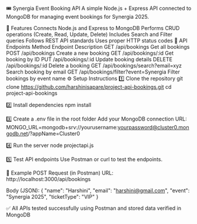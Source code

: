 🎟️ Synergia Event Booking API
A simple Node.js + Express API connected to MongoDB for managing event bookings for Synergia 2025.

🚀 Features
Connects Node.js and Express to MongoDB
Performs CRUD operations (Create, Read, Update, Delete)
Includes Search and Filter queries
Follows REST API standards
Uses proper HTTP status codes
🧩 API Endpoints
Method	Endpoint	Description
GET	/api/bookings	Get all bookings
POST	/api/bookings	Create a new booking
GET	/api/bookings/:id	Get booking by ID
PUT	/api/bookings/:id	Update booking details
DELETE	/api/bookings/:id	Delete a booking
GET	/api/bookings/search?email=xyz	Search booking by email
GET	/api/bookings/filter?event=Synergia	Filter bookings by event name
⚙️ Setup Instructions
1️⃣ Clone the repository
git clone https://github.com/harshinisapare/project-api-bookings.git cd project-api-bookings

2️⃣ Install dependencies
npm install

3️⃣ Create a .env file in the root folder
Add your MongoDB connection URL: MONGO_URL=mongodb+srv://yourusername:yourpassword@cluster0.mongodb.net/?appName=Cluster0

4️⃣ Run the server
node projectapi.js

5️⃣ Test API endpoints
Use Postman or curl to test the endpoints.

🧠 Example POST Request (in Postman)
URL: http://localhost:3000/api/bookings

Body (JSON): { "name": "Harshini", "email": "harshini@gmail.com", "event": "Synergia 2025", "ticketType": "VIP" }

✅ All APIs tested successfully using Postman and stored data verified in MongoDB
